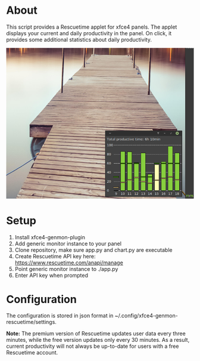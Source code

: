 # About

This script provides a Rescuetime applet for xfce4 panels. The applet displays your current and daily productivity in the panel. On click, it provides some additional statistics about daily productivity.

![Screenshot](screenshot.png) <!-- .element width="50%" -->

# Setup

1. Install xfce4-genmon-plugin
2. Add generic monitor instance to your panel
3. Clone repository, make sure app.py and chart.py are executable
4. Create Rescuetime API key here: https://www.rescuetime.com/anapi/manage
5. Point generic monitor instance to ./app.py
6. Enter API key when prompted

# Configuration

The configuration is stored in json format in ~/.config/xfce4-genmon-rescuetime/settings.


__Note:__ The premium version of Rescuetime updates user data every three minutes, while the free version updates only every 30 minutes. As a result, current productivity will not always be up-to-date for users with a free Rescuetime account.
